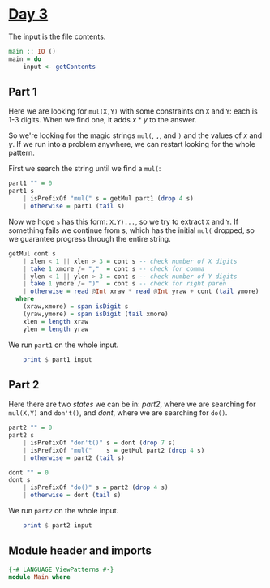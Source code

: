 # [Day 3](https://adventofcode.com/2024/day/3)

The input is the file contents.

```haskell top:2
main :: IO ()
main = do
    input <- getContents
```

## Part 1

Here we are looking for `mul(X,Y)` with some constraints on `X` and `Y`:
each is 1-3 digits. When we find one, it adds $x*y$ to the answer.

So we're looking for the magic strings `mul(`, `,`, and `)` and
the values of $x$ and $y$. If we run into a problem anywhere, we can restart
looking for the whole pattern.

First we search the string until we find a `mul(`:

```haskell
part1 "" = 0
part1 s
    | isPrefixOf "mul(" s = getMul part1 (drop 4 s)
    | otherwise = part1 (tail s)
```

Now we hope `s` has this form: `X,Y)...`, so we try to extract `X` and `Y`.
If something fails we continue from s, which has the initial `mul(` dropped,
so we guarantee progress through the entire string.

```haskell
getMul cont s
    | xlen < 1 || xlen > 3 = cont s -- check number of X digits
    | take 1 xmore /= ","  = cont s -- check for comma
    | ylen < 1 || ylen > 3 = cont s -- check number of Y digits
    | take 1 ymore /= ")"  = cont s -- check for right paren
    | otherwise = read @Int xraw * read @Int yraw + cont (tail ymore)
  where
    (xraw,xmore) = span isDigit s
    (yraw,ymore) = span isDigit (tail xmore)
    xlen = length xraw
    ylen = length yraw
```

We run `part1` on the whole input.

```haskell top:2
    print $ part1 input
```

## Part 2

Here there are two *states* we can be in:
*part2*, where we are searching for `mul(X,Y)` and `don't()`, and
*dont*, where we are searching for `do()`.

```haskell
part2 "" = 0
part2 s
    | isPrefixOf "don't()" s = dont (drop 7 s)
    | isPrefixOf "mul("    s = getMul part2 (drop 4 s)
    | otherwise = part2 (tail s)

dont "" = 0
dont s
    | isPrefixOf "do()" s = part2 (drop 4 s)
    | otherwise = dont (tail s)
```

We run `part2` on the whole input.

```haskell top:2
    print $ part2 input
```

## Module header and imports

```haskell top
{-# LANGUAGE ViewPatterns #-}
module Main where
